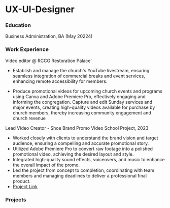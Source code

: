 # UX-UI-Designer

### Education
Business Administration, BA (May 20224)

### Work Experience
Video editor @ RCCG Restoration Palace'

- Establish and manage the church's YouTube livestream, ensuring seamless integration of commercial breaks and event services, enhancing remote accessibility for members.

- Produce promotional videos for upcoming church events and programs using Canva and Adobe Premiere Pro, effectively engaging and informing the congregation.
Capture and edit Sunday services and major events, creating high-quality videos available for purchase by church members, thereby increasing community engagement and church revenue 

Lead Video Creator - Shoe Brand Promo Video 
School Project, 2023
- Worked closely with clients to understand the brand vision and target audience, ensuring a compelling and accurate promotional story.
- Utilized Adobe Premiere Pro to convert raw footage into a polished promotional video, achieving the desired layout and style.
- Integrated high-quality sound effects, voiceovers, and music to enhance the overall impact of the promo.
- Led the project from concept to completion, coordinating with team members and managing deadlines to deliver a professional final product.
- [Project Link](https://docs.google.com/document/d/1XvLkcQRHi6P-kQCbuOdIGnfWk660gIvL/edit?usp=sharing&ouid=118095681372923457483&rtpof=true&sd=true)                               


### Projects


